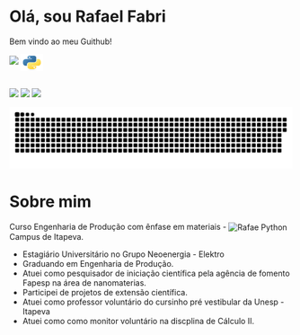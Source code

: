 # Olá, sou Rafael Fabri
 Bem vindo ao meu Guithub!
 
<img height="180em" src="https://github-readme-stats.vercel.app/api?username=rafaelfabri&show_icons=true&theme=dracula&include_all_commits=true&count_private=true"/>
<img align="center" alt="Rafae Python" height="30" width="40" src="https://raw.githubusercontent.com/devicons/devicon/master/icons/python/python-original.svg">


<div style="display: inline_block"><br>
  
 <a href="https://www.linkedin.com/in/rafael-fabri-chimidt/" target="_blank"><img src="https://img.shields.io/badge/-LinkedIn-%230077B5?style=for-the-badge&logo=linkedin&logoColor=white" target="_blank"></a> 
<a href="https://rafael-fabri-chimidt.medium.com/" target="_blank"><img src="https://img.shields.io/badge/Medium-12100E?style=for-the-badge&logo=medium&logoColor=white" target="_blank"></a> 
 <a href="https://www.instagram.com/rafafabric/?hl=pt-br" target="_blank"><img src="https://img.shields.io/badge/-Instagram-%23E4405F?style=for-the-badge&logo=instagram&logoColor=white" target="_blank"></a>
</div>
  
![Snake animation](https://github.com/rafaelfabri/rafaelfabri/blob/output/github-contribution-grid-snake.svg)



# Sobre mim
Curso Engenharia de Produção com ênfase em materiais - <img align="center" alt="Rafae Python" height="50" width="60" src="https://upload.wikimedia.org/wikipedia/commons/0/0a/Logo_Unesp.svg"> Campus de Itapeva.

* Estagiário Universitário no Grupo Neoenergia - Elektro
* Graduando em Engenharia de Produção.
* Atuei como pesquisador de iniciação científica pela agência de fomento Fapesp na área de nanomaterias. 
* Participei de projetos de extensão científica.
* Atuei como professor voluntário do cursinho pré vestibular da Unesp - Itapeva
* Atuei como como monitor voluntário na discplina de Cálculo II.

